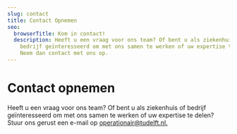 ```yaml
---
slug: contact
title: Contact Opnemen
seo:
  browserTitle: Kom in contact!
  description: Heeft u een vraag voor ons team? Of bent u als ziekenhuis of
    bedrijf geïnteresseerd om met ons samen te werken of uw expertise te delen?
    Neem dan contact met ons op.
---
```

# Contact opnemen

Heeft u een vraag voor ons team? Of bent u als ziekenhuis of bedrijf geïnteresseerd om met ons samen te werken of uw expertise te delen? Stuur ons gerust een e-mail op [operationair@tudelft.nl.](operationair@tudelft.nl)